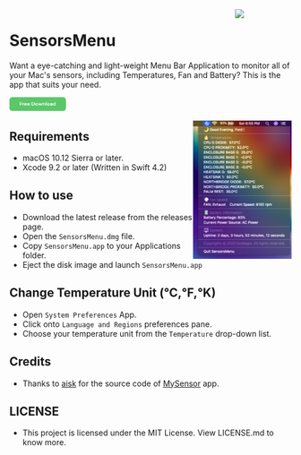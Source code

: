 <img align="right" width=20% src="https://github.com/Minh-Ton/SensorsMenu/blob/master/docs/Screenshots/SensorsMenu.png">

# SensorsMenu

Want a eye-catching and light-weight Menu Bar Application to monitor all of your Mac's sensors, including Temperatures, Fan and Battery?
This is the app that suits your need. 

[<img width=20% src="https://github.com/Minh-Ton/SensorsMenu/raw/master/docs/Screenshots/download.png">](https://github.com/Minh-Ton/SensorsMenu/releases)

<p>
<img align="right" width=35% src="https://github.com/Minh-Ton/SensorsMenu/raw/master/docs/Screenshots/Screenshot1.png">
</p>

## Requirements
- macOS 10.12 Sierra or later. 
- Xcode 9.2 or later (Written in Swift 4.2)

## How to use
- Download the latest release from the releases page. 
- Open the ```SensorsMenu.dmg``` file.
- Copy ```SensorsMenu.app``` to your Applications folder.
- Eject the disk image and launch ```SensorsMenu.app```

## Change Temperature Unit (°C,°F,°K)
- Open ```System Preferences``` App. 
- Click onto ```Language and Regions``` preferences pane.
- Choose your temperature unit from the ```Temperature``` drop-down list. 

## Credits
- Thanks to [aisk](https://github.com/aisk) for the source code of [MySensor](https://github.com/aisk/MySensors) app.

## LICENSE
- This project is licensed under the MIT License. View LICENSE.md to know more.
